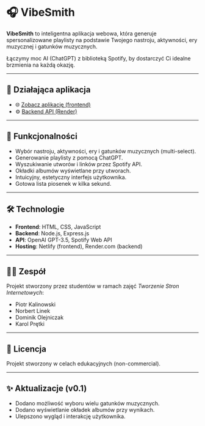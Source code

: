# 🎧 VibeSmith

**VibeSmith** to inteligentna aplikacja webowa, która generuje spersonalizowane playlisty na podstawie Twojego nastroju, aktywności, ery muzycznej i gatunków muzycznych.

Łączymy moc AI (ChatGPT) z biblioteką Spotify, by dostarczyć Ci idealne brzmienia na każdą okazję.

---

## 🔗 Działająca aplikacja

- 🌐 [Zobacz aplikację (frontend)](https://vibesmith.netlify.app)
- ⚙️ [Backend API (Render)](https://vibesmith-backend.onrender.com)

---

## 🚀 Funkcjonalności

- Wybór nastroju, aktywności, ery i gatunków muzycznych (multi-select).
- Generowanie playlisty z pomocą ChatGPT.
- Wyszukiwanie utworów i linków przez Spotify API.
- Okładki albumów wyświetlane przy utworach.
- Intuicyjny, estetyczny interfejs użytkownika.
- Gotowa lista piosenek w kilka sekund.

---

## 🛠️ Technologie

- **Frontend**: HTML, CSS, JavaScript
- **Backend**: Node.js, Express.js
- **API**: OpenAI GPT-3.5, Spotify Web API
- **Hosting**: Netlify (frontend), Render.com (backend)

---

## 👨‍💻 Zespół

Projekt stworzony przez studentów w ramach zajęć *Tworzenie Stron Internetowych*:

- Piotr Kalinowski  
- Norbert Linek  
- Dominik Olejniczak  
- Karol Prętki  

---

## 📄 Licencja

Projekt stworzony w celach edukacyjnych (non-commercial).

---

## ✨ Aktualizacje (v0.1)

- Dodano możliwość wyboru wielu gatunków muzycznych.
- Dodano wyświetlanie okładek albumów przy wynikach.
- Ulepszono wygląd i interakcję użytkownika.
